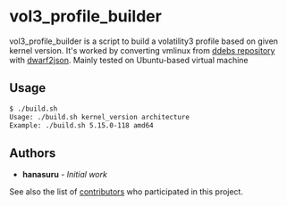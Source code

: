 # vol3_profile_builder

vol3_profile_builder is a script to build a volatility3 profile based on given kernel version. It's worked by converting vmlinux from [ddebs repository](http://ddebs.ubuntu.com/pool/main/l/) with [dwarf2json](https://github.com/volatilityfoundation/dwarf2json). Mainly tested on Ubuntu-based virtual machine

## Usage

```bash
$ ./build.sh
Usage: ./build.sh kernel_version architecture
Example: ./build.sh 5.15.0-118 amd64
```

## Authors

* **hanasuru** - *Initial work* 

See also the list of [contributors](https://github.com/hanasuru/vol3_profile_builder/contributors) who participated in this project.
